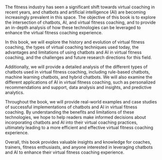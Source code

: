
The fitness industry has seen a significant shift towards virtual coaching in recent years, and chatbots and artificial intelligence (AI) are becoming increasingly prevalent in this space. The objective of this book is to explore the intersection of chatbots, AI, and virtual fitness coaching, and to provide an in-depth analysis of how these technologies can be leveraged to enhance the virtual fitness coaching experience.

In this book, we will explore the history and evolution of virtual fitness coaching, the types of virtual coaching techniques used today, the advantages and limitations of using chatbots and AI in virtual fitness coaching, and the challenges and future research directions for this field.

Additionally, we will provide a detailed analysis of the different types of chatbots used in virtual fitness coaching, including rule-based chatbots, machine learning chatbots, and hybrid chatbots. We will also examine the different applications of AI in virtual fitness coaching, such as personalized recommendations and support, data analysis and insights, and predictive analytics.

Throughout the book, we will provide real-world examples and case studies of successful implementations of chatbots and AI in virtual fitness coaching. By understanding the benefits and limitations of these technologies, we hope to help readers make informed decisions about incorporating chatbots and AI into their virtual coaching practices, ultimately leading to a more efficient and effective virtual fitness coaching experience.

Overall, this book provides valuable insights and knowledge for coaches, trainers, fitness enthusiasts, and anyone interested in leveraging chatbots and AI to enhance their virtual fitness coaching experience.
